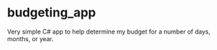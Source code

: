 # budgeting_app
Very simple C# app to help determine my budget for a number of days, months, or year.
